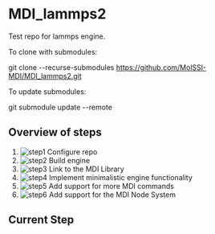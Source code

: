 # MDI_lammps2

Test repo for lammps engine.

To clone with submodules:

git clone --recurse-submodules https://github.com/MolSSI-MDI/MDI_lammps2.git

To update submodules:

git submodule update --remote

## Overview of steps

1. ![step1](https://img.shields.io/badge/-working-success) Configure repo
2. ![step2](https://img.shields.io/badge/-failing-red) Build engine
3. ![step3](https://img.shields.io/badge/-failing-red) Link to the MDI Library
4. ![step4](https://img.shields.io/badge/-failing-red) Implement minimalistic engine functionality
5. ![step5](https://img.shields.io/badge/-failing-red) Add support for more MDI commands
6. ![step6](https://img.shields.io/badge/-failing-red) Add support for the MDI Node System

## Current Step
